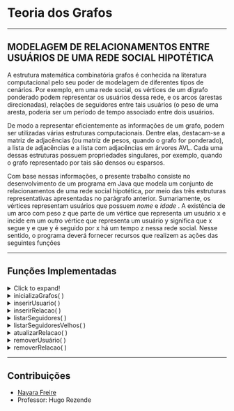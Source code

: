 # Teoria dos Grafos

----
## MODELAGEM DE RELACIONAMENTOS ENTRE USUÁRIOS DE UMA REDE SOCIAL HIPOTÉTICA


   A estrutura matemática combinatória grafos é conhecida na literatura computacional pelo seu poder de
modelagem de diferentes tipos de cenários. Por exemplo, em uma rede social, os vértices de um dígrafo ponderado podem
representar os usuários dessa rede, e os arcos (arestas direcionadas), relações de seguidores entre tais usuários (o peso de
uma aresta, poderia ser um período de tempo associado entre dois usuários.  

  De modo a representar eficientemente as informações de um grafo, podem ser utilizadas várias estruturas
computacionais. Dentre elas, destacam-se a matriz de adjacências (ou matriz de pesos, quando o grafo for ponderado), a
lista de adjacências e a lista com adjacências em árvores AVL. Cada uma dessas estruturas possuem propriedades
singulares, por exemplo, quando o grafo representado por tais são densos ou esparsos.  

  Com base nessas informações, o presente trabalho consiste no desenvolvimento de um programa em Java que modela um conjunto de relacionamentos de uma rede social hipotética, por meio das três
estruturas representativas apresentadas no parágrafo anterior. Sumariamente, os vértices representam usuários que possuem *nome* e *idade* . A existência de um arco com peso z que parte de um vértice que representa um usuário x e incide em um outro vértice que representa um usuário y significa que x segue y e que y é seguido por x há um tempo z nessa rede social. Nesse sentido, o programa deverá fornecer recursos que realizem as ações das seguintes funções



----
## Funções Implementadas

<details>
  <summary>Click to expand!</summary>
  

  1. A numbered
  2. list
     * With some
     * Sub bullets
</details>

<details>
  <summary>inicializaGrafos( )</summary>
   
  1. Inicializa as três estruturas.
     * Zera a matriz. 
     * Aloca espaço vazio na Lista e na Lista AVL.  
</details>

<details>
  <summary>inserirUsuario( )</summary>
   
  1. Libera espaço nas estruturas para a inserção.  
  2. Caso usuário já esteja inserido, retornar erro.  
</details>

<details>
  <summary>inserirRelacao( )</summary>
   
  1. Adiciona relação "é seguido de/ seguidor de".  
  2. Usuários devem estar previamente inseridos.  
  3. Caso relação já esteja inserido, oferecer opção de atualizar ao usuário.  
</details>

<details>
  <summary>listarSeguidores( )</summary>
   
  1. O utilizador deverá escolher um dos usuário previamente cadastrados e o sistema deve mostrar:  
    * Uma lista dos usuários que este segue.  
    * Uma lista dos usuários que seguem usuário.  
    * A estrutura AVL deve possuir a opção de ordenação (in-ordem, pre-ordem, pós-ordem).  
</details>

<details>
  <summary>listarSeguidoresVelhos( )</summary>
   
  1. Lista todos os usuários que são seguidos por usuários mais velhos.  
</details>

<details>
  <summary>atualizarRelacao( )</summary>
   
  1. Similar a insereRelacao( ) mas esta, usuários devem estar previamente cadastrados.  
  2. Caso a relação não exista, oferer a opção do utilizador fazê-la.  
</details>

<details>
  <summary>removerUsuário( )</summary>
   
  1. Remove um usuário previamente cadastrado, inclusive com suas relações.  
  2. Caso o usuário nãoo esteja cadastrado, retornar um erro.  
</details>

<details>
  <summary>removerRelacao( )</summary>
   
  1. Remove uma relação previamente cadastrada  
  2. Caso algum vértice da relação não esteja inserido, retornar erro.  
</details>

----
## Contribuições
* [Nayara Freire](https://github.com/NayFreire)
* Professor: Hugo Rezende
